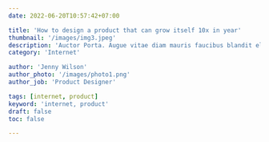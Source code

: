```yaml
---
date: 2022-06-20T10:57:42+07:00

title: 'How to design a product that can grow itself 10x in year'
thumbnail: '/images/img3.jpeg'
description: 'Auctor Porta. Augue vitae diam mauris faucibus blandit elit per, feugiat leo dui orci. Etiam vestibulum. Nostra netus per conubia dolor.'
category: 'Internet'

author: 'Jenny Wilson'
author_photo: '/images/photo1.png'
author_job: 'Product Designer'

tags: [internet, product]
keyword: 'internet, product'
draft: false
toc: false

---
```

